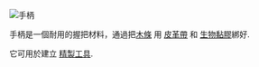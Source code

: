 ![手柄](item:betterwithmods:material@36)

手柄是一個耐用的握把材料，通過把[木條](../blocks/minimized_wood.md) 用 [皮革帶](tanned_leather.md) 和 [生物黏膠](glue.md)綁好.

它可用於建立 [精製工具](refined_tools.md).

